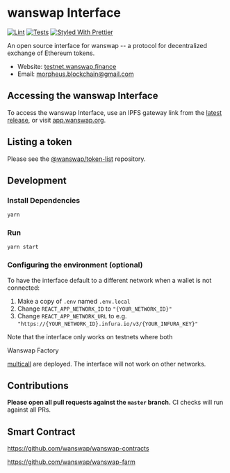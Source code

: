# wanswap Interface

[![Lint](https://github.com/wanswap/wanswap-interface/workflows/Lint/badge.svg)](https://github.com/wanswap/wanswap-interface/actions?query=workflow%3ALint)
[![Tests](https://github.com/wanswap/wanswap-interface/workflows/Tests/badge.svg)](https://github.com/wanswap/wanswap-interface/actions?query=workflow%3ATests)
[![Styled With Prettier](https://img.shields.io/badge/code_style-prettier-ff69b4.svg)](https://prettier.io/)

An open source interface for wanswap -- a protocol for decentralized exchange of Ethereum tokens.

- Website: [testnet.wanswap.finance](https://testnet.wanswap.finance/)
- Email: [morpheus.blockchain@gmail.com](mailto:morpheus.blockchain@gmail.com)

## Accessing the wanswap Interface

To access the wanswap Interface, use an IPFS gateway link from the
[latest release](https://github.com/wanswap/wanswap-interface/releases/latest), 
or visit [app.wanswap.org](https://wanswap.finance).

## Listing a token

Please see the
[@wanswap/token-list](https://github.com/wanswap/token-list) 
repository.

## Development

### Install Dependencies

```bash
yarn
```

### Run

```bash
yarn start
```

### Configuring the environment (optional)

To have the interface default to a different network when a wallet is not connected:

1. Make a copy of `.env` named `.env.local`
2. Change `REACT_APP_NETWORK_ID` to `"{YOUR_NETWORK_ID}"`
3. Change `REACT_APP_NETWORK_URL` to e.g. `"https://{YOUR_NETWORK_ID}.infura.io/v3/{YOUR_INFURA_KEY}"` 

Note that the interface only works on testnets where both

Wanswap Factory

[multicall](https://github.com/makerdao/multicall) are deployed.
The interface will not work on other networks.

## Contributions

**Please open all pull requests against the `master` branch.** 
CI checks will run against all PRs.

## Smart Contract

https://github.com/wanswap/wanswap-contracts

https://github.com/wanswap/wanswap-farm




